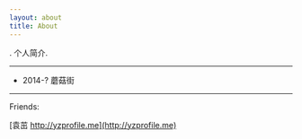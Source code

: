 ```yaml
---
layout: about
title: About
---
```


. 个人简介.

***

* 2014-? 蘑菇街


***

Friends:

[袁茁 http://yzprofile.me](http://yzprofile.me)

